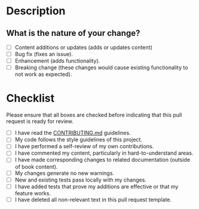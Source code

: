 <!-- _modified from [EmbeddedArtistry](https://embeddedartistry.com/blog/2017/08/04/a-github-pull-request-template-for-your-projects/)_
_referenced with modifications from [pycytominer](https://github.com/cytomining/pycytominer/blob/master/.github/PULL_REQUEST_TEMPLATE.md)_ -->

# Description

<!--
Thank you for your contribution to the Software Gardening Almanac!

Please _succinctly_ summarize your proposed change.
Namely, consider addressing the following questions:

- What motivated you to open this pull request?
- Were there any special adjustments you had to make to complete the work?
- Are there any issues which are related to this pull request (you may used a `#<digit>` to reference GitHub issues as links within this description)?

Also, if you haven't already, please use `pre-commit run --all-files` to help check your files using this project's pre-commit configuration.
-->

## What is the nature of your change?

- [ ] Content additions or updates (adds or updates content)
- [ ] Bug fix (fixes an issue).
- [ ] Enhancement (adds functionality).
- [ ] Breaking change (these changes would cause existing functionality to not work as expected).

# Checklist

Please ensure that all boxes are checked before indicating that this pull request is ready for review.

- [ ] I have read the [CONTRIBUTING.md](CONTRIBUTING.md) guidelines.
- [ ] My code follows the style guidelines of this project.
- [ ] I have performed a self-review of my own contributions.
- [ ] I have commented my content, particularly in hard-to-understand areas.
- [ ] I have made corresponding changes to related documentation (outside of book content).
- [ ] My changes generate no new warnings.
- [ ] New and existing tests pass locally with my changes.
- [ ] I have added tests that prove my additions are effective or that my feature works.
- [ ] I have deleted all non-relevant text in this pull request template.
